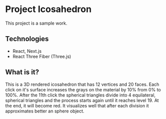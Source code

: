 # Project Icosahedron
This project is a sample work.

## Technologies
- React, Next.js
- React Three Fiber (Three.js)

## What is it?
This is a 3D rendered icosahedron that has 12 vertices and 20 faces. Each click on it's surface increases the grays on the material by 10% from 0% to 100%. After the 11th click the spherical triangles divide into 4 equilateral, spherical triangles and the process starts again until it reaches level 19. At the end, it will become red. It visualizes well that after each division it approximates better an sphere object. 
